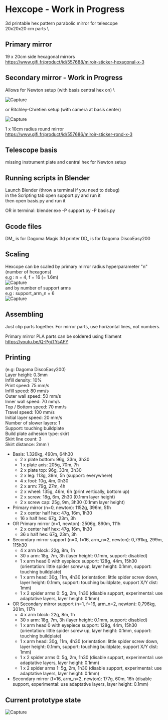 # Hexcope - **Work in Progress**

3d printable hex pattern parabolic mirror for telescope \
20x20x20 cm parts \

## Primary mirror
19 x 20cm side hexagonal mirrors \
https://www.gifi.fr/product/id/557688/miroir-sticker-hexagonal-x-3

## Secondary mirror - **Work in Progress**
Allows for Newton setup (with basis central hex on) \

![Capture](https://github.com/Dethcount/hexcope/blob/main/img/snapshot_newton.png?raw=true)

or Ritchley-Chretien setup (with camera at basis center)

![Capture](https://github.com/Dethcount/hexcope/blob/main/img/snapshot.png?raw=true)

1 x 10cm radius round mirror \
https://www.gifi.fr/product/id/557686/miroir-sticker-rond-x-3

## Telescope basis
missing instrument plate and central hex for Newton setup

## Running scripts in Blender
Launch Blender (throw a terminal if you need to debug) \
in the Scripting tab open support.py and run it \
then open basis.py and run it

OR
in terminal:
blender.exe -P support.py -P basis.py

## Gcode files
DM_ is for Dagoma Magis 3d printer
DD_ is for Dagoma DiscoEasy200

## Scaling
Hexcope can be scaled by primary mirror radius hyperparameter "n" (number of hexagons) \
e.g : n = 4, f = 16 (= 1.6m) \
![Capture](https://github.com/Dethcount/hexcope/blob/main/img/snapshot_scaling.png?raw=true)
\
and by number of support arms \
e.g : support_arm_n = 6 \
![Capture](https://github.com/Dethcount/hexcope/blob/main/img/snapshot_scaling_arms.png?raw=true)

## Assembling
Just clip parts together. For mirror parts, use horizontal lines, not numbers.

Primary mirror PLA parts can be soldered using filament \
https://youtu.be/Q-PgjTYsAFY

## Printing
(e.g: Dagoma DiscoEasy200) \
Layer height: 0.3mm \
Infill density: 10% \
Print speed: 75 mm/s \
Infill speed: 80 mm/s \
Outer wall speed: 50 mm/s \
Inner wall speed: 70 mm/s \
Top / Bottom speed: 70 mm/s \
Travel speed: 100 mm/s \
Initial layer speed: 20 mm/s \
Number of slower layers: 1 \
Support: touching buildplate \
Build plate adhesion type: skirt \
Skirt line count: 3 \
Skirt distance: 2mm \

- Basis: 1.326kg, 490m, 64h30
    - 2 x plate bottom: 96g, 33m, 3h30
    - 1 x plate axis: 205g, 70m, 7h
    - 2 x plate top: 96g, 33m, 3h30
    - 2 x leg: 113g, 39m, 5h  (support: everywhere)
    - 4 x foot: 10g, 4m, 0h30
    - 2 x arm: 79g, 27m, 4h
    - 2 x wheel: 135g, 46m, 6h (print vertically, bottom up)
    - 2 x screw: 18g, 6m, 2h30 (0.1mm layer height)
    - 2 x screw cap: 25g, 9m, 3h30  (0.1mm layer height)
- Primary mirror (n=0, newton): 1152g, 396m, 51h
    - 2 x center half hex: 47g, 16m, 1h30
    - 16 x half hex: 67g, 23m, 3h
- OR Primary mirror (n=1, newton): 2506g, 860m, 111h
    - 2 x center half hex: 47g, 16m, 1h30
    - 36 x half hex: 67g, 23m, 3h
- Secondary mirror support (n=0, f=16, arm_n=2, newton): 0,791kg, 299m, 115h30
    - 4 x arm block: 22g, 8m, 1h
    - 30 x arm: 18g, 7m, 3h (layer height: 0.1mm, support: disabled)
    - 1 x arm head 0 with eyepiece support: 128g, 44m, 15h30 (orientation: little spider screw up, layer height: 0.1mm, support: touching buildplate)
    - 1 x arm head: 30g, 11m, 4h30 (orientation: little spider screw down, layer height: 0.1mm, support: touching buildplate, support X/Y dist: 1mm)
    - 1 x 2 spider arms 0: 5g, 2m, 1h30 (disable support, experimental: use adaptative layers, layer height: 0.1mm)
- OR Secondary mirror support (n=1, f=16, arm_n=2, newton): 0,796kg, 301m, 117h
    - 4 x arm block: 22g, 8m, 1h
    - 30 x arm: 18g, 7m, 3h (layer height: 0.1mm, support: disabled)
    - 1 x arm head 0 with eyepiece support: 128g, 44m, 15h30 (orientation: little spider screw up, layer height: 0.1mm, support: touching buildplate)
    - 1 x arm head: 30g, 11m, 4h30 (orientation: little spider screw down, layer height: 0.1mm, support: touching buildplate, support X/Y dist: 1mm)
    - 1 x 2 spider arms 0: 5g, 2m, 1h30 (disable support, experimental: use adaptative layers, layer height: 0.1mm)
    - 1 x 2 spider arms 1: 5g, 2m, 1h30 (disable support, experimental: use adaptative layers, layer height: 0.1mm)
- Secondary mirror (f=16, arm_n=2, newton): 177g, 60m, 16h (disable support, experimental: use adaptative layers, layer height: 0.1mm)

## Current prototype state
![Capture](https://github.com/Dethcount/hexcope/blob/main/img/current_prototype_state.jpg?raw=true)
